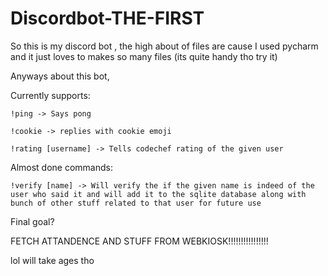 # Discordbot-THE-FIRST

So this is my discord bot , the high about of files are cause I used pycharm and it just loves to makes so many files (its quite handy tho try it)

Anyways about this bot,

Currently supports:


    !ping -> Says pong

    !cookie -> replies with cookie emoji

    !rating [username] -> Tells codechef rating of the given user
 
 
Almost done commands:

    !verify [name] -> Will verify the if the given name is indeed of the user who said it and will add it to the sqlite database along with bunch of other stuff related to that user for future use
 
 
Final goal?

   FETCH ATTANDENCE AND STUFF FROM WEBKIOSK!!!!!!!!!!!!!!!!

   lol will take ages tho
